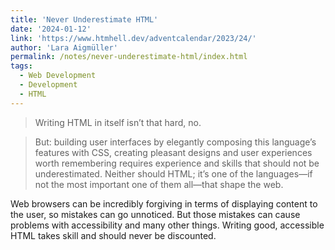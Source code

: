 ```yaml
---
title: 'Never Underestimate HTML'
date: '2024-01-12'
link: 'https://www.htmhell.dev/adventcalendar/2023/24/'
author: 'Lara Aigmüller'
permalink: /notes/never-underestimate-html/index.html
tags:
  - Web Development
  - Development
  - HTML
---
```


> Writing HTML in itself isn’t that hard, no.

> But: building user interfaces by elegantly composing this language’s features with CSS, creating pleasant designs and user experiences worth remembering requires experience and skills that should not be underestimated. Neither should HTML; it’s one of the languages—if not the most important one of them all—that shape the web.

Web browsers can be incredibly forgiving in terms of displaying content to the user, so mistakes can go unnoticed. But those mistakes can cause problems with accessibility and many other things. Writing good, accessible HTML takes skill and should never be discounted.